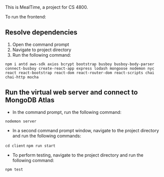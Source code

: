 This is MealTime, a project for CS 4800.

To run the frontend:

## Resolve dependencies

1. Open the command prompt
2. Navigate to project directory
3. Run the following command:

`npm i antd aws-sdk axios bcrypt bootstrap busboy busboy-body-parser connect-busboy create-react-app express lodash mongoose nodemon nyc react react-bootstrap react-dom react-router-dom react-scripts chai chai-http mocha`

## Run the virtual web server and connect to MongoDB Atlas

- In the command prompt, run the following command:

`nodemon server`

- In a second command prompt window, navigate to the project directory and run the following commands:

`cd client`
`npm run start`

- To perform testing, navigate to the project directory and run the following command:

`npm test`
